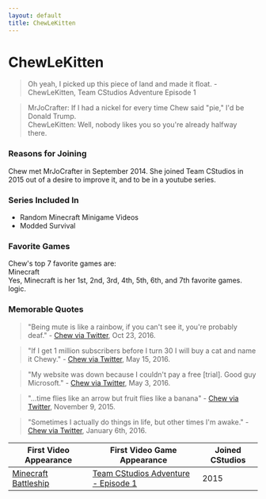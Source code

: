 ```yaml
---
layout: default
title: ChewLeKitten
---
```

<link rel="stylesheet" href="../styles/chew_styles.css">

ChewLeKitten
============

> Oh yeah, I picked up this piece of land and made it float. - ChewLeKitten, Team CStudios Adventure Episode 1

> MrJoCrafter: If I had a nickel for every time Chew said "pie," I'd be Donald Trump.<br>
> ChewLeKitten: Well, nobody likes you so you're already halfway there.

### Reasons for Joining

Chew met MrJoCrafter in September 2014. She joined Team CStudios in 2015 out of a desire to improve it, and to be in a youtube series.

### Series Included In

*   Random Minecraft Minigame Videos
*   Modded Survival

### Favorite Games

Chew's top 7 favorite games are:<br>
Minecraft<br>
Yes, Minecraft is her 1st, 2nd, 3rd, 4th, 5th, 6th, and 7th favorite games. logic.

### Memorable Quotes

> "Being mute is like a rainbow, if you can't see it, you're probably deaf." - [Chew via Twitter](https://twitter.com/chewcodes/status/790262974938132480), Oct 23, 2016.

> "If I get 1 million subscribers before I turn 30 I will buy a cat and name it Chewy." - [Chew via Twitter](https://twitter.com/chewcodes/status/731887633412972546), May 15, 2016.

> "My website was down because I couldn't pay a free \[trial\]. Good guy Microsoft." - [Chew via Twitter](https://twitter.com/chewcodes/status/727690641744875520), May 3, 2016.

> "...time flies like an arrow but fruit flies like a banana" - [Chew via Twitter](https://twitter.com/chewcodes/status/663921597124771845), November 9, 2015.

> "Sometimes I actually do things in life, but other times I'm awake." - [Chew via Twitter](https://twitter.com/chewcodes/status/684856561060036608), January 6th, 2016.

| First Video Appearance                               | First Video Game Appearance                                | Joined CStudios |
|------------------------------------------------------|------------------------------------------------------------|-----------------|
| [Minecraft Battleship](https://youtu.be/yp7okqv7sEI) | [Team CStudios Adventure - Episode 1](/games/tca/episode1) | 2015            |